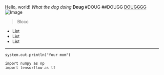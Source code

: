 Hello, world!
*What the dog doing*
**Doug**
#DOUG
##DOUGG
[DOUGGGG](https://carsandbids.com/)
![Image](https://celebnetworth.net/wp-content/uploads/2020/07/Doug-DeMuro-Biography-1-965x1024.jpg)
>Blocc
>
- List
- List
- List

---

`system.out.println("Your mom")`

```
import numpy as np
import tensorflow as tf
```
